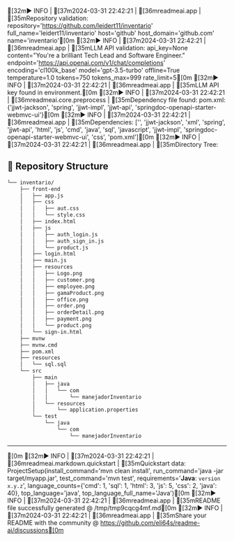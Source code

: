 [32m► INFO | [37m2024-03-31 22:42:21 | [36mreadmeai.app | [35mRepository validation: repository='https://github.com/leidert11/inventario' full_name='leidert11/inventario' host='github' host_domain='github.com' name='inventario'[0m
[32m► INFO | [37m2024-03-31 22:42:21 | [36mreadmeai.app | [35mLLM API validation: api_key=None content="You're a brilliant Tech Lead and Software Engineer." endpoint='https://api.openai.com/v1/chat/completions' encoding='cl100k_base' model='gpt-3.5-turbo' offline=True temperature=1.0 tokens=750 tokens_max=999 rate_limit=5[0m
[32m► INFO | [37m2024-03-31 22:42:21 | [36mreadmeai.app | [35mLLM API key found in environment.[0m
[32m► INFO | [37m2024-03-31 22:42:21 | [36mreadmeai.core.preprocess | [35mDependency file found: pom.xml:
{'jjwt-jackson', 'spring', 'jjwt-impl', 'jjwt-api', 'springdoc-openapi-starter-webmvc-ui'}[0m
[32m► INFO | [37m2024-03-31 22:42:21 | [36mreadmeai.app | [35mDependencies:
['', 'jjwt-jackson', 'xml', 'spring', 'jjwt-api', 'html', 'js', 'cmd', 'java', 'sql', 'javascript', 'jjwt-impl', 'springdoc-openapi-starter-webmvc-ui', 'css', 'pom.xml'][0m
[32m► INFO | [37m2024-03-31 22:42:21 | [36mreadmeai.app | [35mDirectory Tree:
## 📂 Repository Structure

```sh
└── inventario/
    ├── front-end
    │   ├── app.js
    │   ├── css
    │   │   ├── aut.css
    │   │   └── style.css
    │   ├── index.html
    │   ├── js
    │   │   ├── auth_login.js
    │   │   ├── auth_sign_in.js
    │   │   └── product.js
    │   ├── login.html
    │   ├── main.js
    │   ├── resources
    │   │   ├── Logo.png
    │   │   ├── customer.png
    │   │   ├── employee.png
    │   │   ├── gamaProduct.png
    │   │   ├── office.png
    │   │   ├── order.png
    │   │   ├── orderDetail.png
    │   │   ├── payment.png
    │   │   └── product.png
    │   └── sign-in.html
    ├── mvnw
    ├── mvnw.cmd
    ├── pom.xml
    ├── resources
    │   └── sql.sql
    └── src
        ├── main
        │   ├── java
        │   │   └── com
        │   │       └── manejadorInventario
        │   └── resources
        │       └── application.properties
        └── test
            └── java
                └── com
                    └── manejadorInventario
```

---
[0m
[32m► INFO | [37m2024-03-31 22:42:21 | [36mreadmeai.markdown.quickstart | [35mQuickstart data: ProjectSetup(install_command='mvn clean install', run_command='java -jar target/myapp.jar', test_command='mvn test', requirements='**Java**: `version x.y.z`', language_counts={'cmd': 1, 'sql': 1, 'html': 3, 'js': 5, 'css': 2, 'java': 40}, top_language='java', top_language_full_name='Java')[0m
[32m► INFO | [37m2024-03-31 22:42:21 | [36mreadmeai.app | [35mREADME file successfully generated @ /tmp/tmp9cqcg4mf.md[0m
[32m► INFO | [37m2024-03-31 22:42:21 | [36mreadmeai.app | [35mShare your README with the community @ https://github.com/eli64s/readme-ai/discussions[0m
